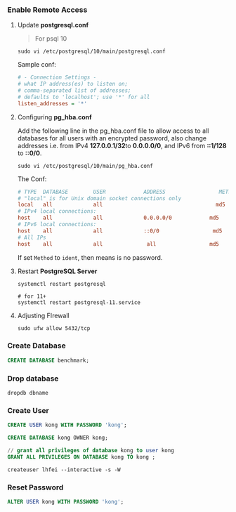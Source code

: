 

### Enable Remote Access

1. Update **postgresql.conf**

   > For psql 10

   ```shell
   sudo vi /etc/postgresql/10/main/postgresql.conf
   ```

   Sample conf:

   ```ini
   # - Connection Settings -
   # what IP address(es) to listen on;
   # comma-separated list of addresses;
   # defaults to 'localhost'; use '*' for all
   listen_addresses = '*'
   ```

2. Configuring **pg_hba.conf**

   Add the following line in the pg_hba.conf file to allow access to all databases for all users with an encrypted password, also change addresses i.e. from IPv4 **127.0.0.1/32**to **0.0.0.0/0**, and IPv6 from **::1/128** to **::0/0**.

   ```shell
   sudo vi /etc/postgresql/10/main/pg_hba.conf
   ```

   The Conf:

   ```ini
   # TYPE  DATABASE        USER            ADDRESS                 METHOD
   # "local" is for Unix domain socket connections only
   local   all             all                                    md5
   # IPv4 local connections:
   host    all             all             0.0.0.0/0            md5
   # IPv6 local connections:
   host    all             all             ::0/0                 md5
   # All IPs
   host    all             all              all                 md5
   ```

   If set `Method` to `ident`,  then means is no password.

3. Restart **PostgreSQL Server**

   ```shell
   systemctl restart postgresql
   
   # for 11+
   systemctl restart postgresql-11.service
   ```

4. Adjusting FIrewall

   ```shell
   sudo ufw allow 5432/tcp
   ```



### Create Database

```sql
CREATE DATABASE benchmark;
```



### Drop database

```shell
dropdb dbname
```







### Create User

```sql
CREATE USER kong WITH PASSWORD 'kong';

CREATE DATABASE kong OWNER kong;

// grant all privileges of database kong to user kong
GRANT ALL PRIVILEGES ON DATABASE kong TO kong ;
```

```shell
createuser lhfei --interactive -s -W
```


### Reset Password

```sql
ALTER USER kong WITH PASSWORD 'kong';
```


